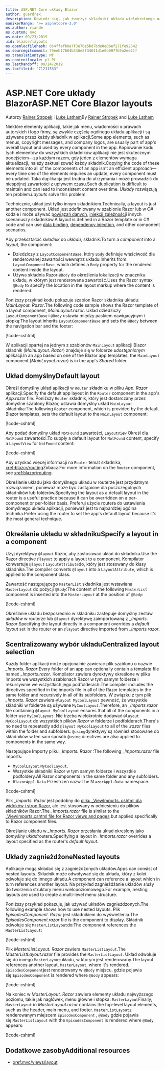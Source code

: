 ```yaml
---
title: ASP.NET Core układy Blazor
author: guardrex
description: Dowiedz się, jak tworzyć składniki układu wielokrotnego użytku dla aplikacji Blazor.
monikerRange: '>= aspnetcore-3.0'
ms.author: riande
ms.custom: mvc
ms.date: 09/23/2019
uid: blazor/layouts
ms.openlocfilehash: 064ffafb8e7f3e76e5bd7bde0e06ef271fe92542
ms.sourcegitcommit: 79eeb17604b536e8f34641d1e6b697fb9a2ee21f
ms.translationtype: MT
ms.contentlocale: pl-PL
ms.lasthandoff: 09/24/2019
ms.locfileid: "71211583"
---
```

# <a name="aspnet-core-blazor-layouts"></a><span data-ttu-id="79c99-103">ASP.NET Core układy Blazor</span><span class="sxs-lookup"><span data-stu-id="79c99-103">ASP.NET Core Blazor layouts</span></span>

<span data-ttu-id="79c99-104">Autorzy [Rainer Stropek](https://www.timecockpit.com) i [Luke Latham](https://github.com/guardrex)</span><span class="sxs-lookup"><span data-stu-id="79c99-104">By [Rainer Stropek](https://www.timecockpit.com) and [Luke Latham](https://github.com/guardrex)</span></span>

<span data-ttu-id="79c99-105">Niektóre elementy aplikacji, takie jak menu, wiadomości o prawach autorskich i logo firmy, są zwykle częścią ogólnego układu aplikacji i są używane przez każdy składnik w aplikacji.</span><span class="sxs-lookup"><span data-stu-id="79c99-105">Some app elements, such as menus, copyright messages, and company logos, are usually part of app's overall layout and used by every component in the app.</span></span> <span data-ttu-id="79c99-106">Kopiowanie kodu tych elementów do wszystkich składników aplikacji nie jest skutecznym podejściem&mdash;za każdym razem, gdy jeden z elementów wymaga aktualizacji, należy zaktualizować każdy składnik.</span><span class="sxs-lookup"><span data-stu-id="79c99-106">Copying the code of these elements into all of the components of an app isn't an efficient approach&mdash;every time one of the elements requires an update, every component must be updated.</span></span> <span data-ttu-id="79c99-107">Taka duplikacja jest trudna do utrzymania i może prowadzić do niespójnej zawartości z upływem czasu.</span><span class="sxs-lookup"><span data-stu-id="79c99-107">Such duplication is difficult to maintain and can lead to inconsistent content over time.</span></span> <span data-ttu-id="79c99-108">*Układy* rozwiązują ten problem.</span><span class="sxs-lookup"><span data-stu-id="79c99-108">*Layouts* solve this problem.</span></span>

<span data-ttu-id="79c99-109">Technicznie, układ jest tylko innym składnikiem.</span><span class="sxs-lookup"><span data-stu-id="79c99-109">Technically, a layout is just another component.</span></span> <span data-ttu-id="79c99-110">Układ jest zdefiniowany w szablonie Razor lub w C# kodzie i może używać [powiązań danych](xref:blazor/components#data-binding), [iniekcji zależności](xref:blazor/dependency-injection)i innych scenariuszy składników.</span><span class="sxs-lookup"><span data-stu-id="79c99-110">A layout is defined in a Razor template or in C# code and can use [data binding](xref:blazor/components#data-binding), [dependency injection](xref:blazor/dependency-injection), and other component scenarios.</span></span>

<span data-ttu-id="79c99-111">Aby przekształcić *składnik* do *układu*, składnik:</span><span class="sxs-lookup"><span data-stu-id="79c99-111">To turn a *component* into a *layout*, the component:</span></span>

* <span data-ttu-id="79c99-112">Dziedziczy z `LayoutComponentBase`, który `Body` definiuje właściwość dla renderowanej zawartości wewnątrz układu.</span><span class="sxs-lookup"><span data-stu-id="79c99-112">Inherits from `LayoutComponentBase`, which defines a `Body` property for the rendered content inside the layout.</span></span>
* <span data-ttu-id="79c99-113">Używa składnia Razor `@Body` do określenia lokalizacji w znaczniku układu, w którym jest renderowana zawartość.</span><span class="sxs-lookup"><span data-stu-id="79c99-113">Uses the Razor syntax `@Body` to specify the location in the layout markup where the content is rendered.</span></span>

<span data-ttu-id="79c99-114">Poniższy przykład kodu pokazuje szablon Razor składnika układu: *MainLayout. Razor*.</span><span class="sxs-lookup"><span data-stu-id="79c99-114">The following code sample shows the Razor template of a layout component, *MainLayout.razor*.</span></span> <span data-ttu-id="79c99-115">Układ dziedziczy `LayoutComponentBase` i `@Body` ustawia między paskiem nawigacyjnym i stopką:</span><span class="sxs-lookup"><span data-stu-id="79c99-115">The layout inherits `LayoutComponentBase` and sets the `@Body` between the navigation bar and the footer:</span></span>

[!code-cshtml[](layouts/sample_snapshot/3.x/MainLayout.razor?highlight=1,13)]

<span data-ttu-id="79c99-116">W aplikacji opartej na jednym z szablonów `MainLayout` aplikacji Blazor składnik (*MainLayout. Razor*) znajduje się w folderze *udostępnionym* aplikacji.</span><span class="sxs-lookup"><span data-stu-id="79c99-116">In an app based on one of the Blazor app templates, the `MainLayout` component (*MainLayout.razor*) is in the app's *Shared* folder.</span></span>

## <a name="default-layout"></a><span data-ttu-id="79c99-117">Układ domyślny</span><span class="sxs-lookup"><span data-stu-id="79c99-117">Default layout</span></span>

<span data-ttu-id="79c99-118">Określ domyślny układ aplikacji w `Router` składniku w pliku *App. Razor* aplikacji.</span><span class="sxs-lookup"><span data-stu-id="79c99-118">Specify the default app layout in the `Router` component in the app's *App.razor* file.</span></span> <span data-ttu-id="79c99-119">Poniższy `Router` składnik, który jest dostarczany przez domyślne szablony Blazor, ustawia domyślny układ `MainLayout` składnika:</span><span class="sxs-lookup"><span data-stu-id="79c99-119">The following `Router` component, which is provided by the default Blazor templates, sets the default layout to the `MainLayout` component:</span></span>

[!code-cshtml[](layouts/sample_snapshot/3.x/App1.razor?highlight=3)]

<span data-ttu-id="79c99-120">Aby podać domyślny układ `NotFound` zawartości, `LayoutView` Określ dla `NotFound` zawartości:</span><span class="sxs-lookup"><span data-stu-id="79c99-120">To supply a default layout for `NotFound` content, specify a `LayoutView` for `NotFound` content:</span></span>

[!code-cshtml[](layouts/sample_snapshot/3.x/App2.razor?highlight=6-9)]

<span data-ttu-id="79c99-121">Aby uzyskać więcej informacji na `Router` temat składnika, <xref:blazor/routing>Zobacz.</span><span class="sxs-lookup"><span data-stu-id="79c99-121">For more information on the `Router` component, see <xref:blazor/routing>.</span></span>

<span data-ttu-id="79c99-122">Określanie układu jako domyślnego układu w routerze jest przydatnym rozwiązaniem, ponieważ może być zastąpione dla poszczególnych składników lub folderów.</span><span class="sxs-lookup"><span data-stu-id="79c99-122">Specifying the layout as a default layout in the router is a useful practice because it can be overridden on a per-component or per-folder basis.</span></span> <span data-ttu-id="79c99-123">Preferuj użycie routera do ustawienia domyślnego układu aplikacji, ponieważ jest to najbardziej ogólna technika.</span><span class="sxs-lookup"><span data-stu-id="79c99-123">Prefer using the router to set the app's default layout because it's the most general technique.</span></span>

## <a name="specify-a-layout-in-a-component"></a><span data-ttu-id="79c99-124">Określanie układu w składniku</span><span class="sxs-lookup"><span data-stu-id="79c99-124">Specify a layout in a component</span></span>

<span data-ttu-id="79c99-125">Użyj dyrektywy `@layout` Razor, aby zastosować układ do składnika.</span><span class="sxs-lookup"><span data-stu-id="79c99-125">Use the Razor directive `@layout` to apply a layout to a component.</span></span> <span data-ttu-id="79c99-126">Kompilator konwertuje `@layout` `LayoutAttribute`do, który jest stosowany do klasy składnika.</span><span class="sxs-lookup"><span data-stu-id="79c99-126">The compiler converts `@layout` into a `LayoutAttribute`, which is applied to the component class.</span></span>

<span data-ttu-id="79c99-127">Zawartość następującego `MasterList` składnika jest wstawiana `MasterLayout` do pozycji `@Body`:</span><span class="sxs-lookup"><span data-stu-id="79c99-127">The content of the following `MasterList` component is inserted into the `MasterLayout` at the position of `@Body`:</span></span>

[!code-cshtml[](layouts/sample_snapshot/3.x/MasterList.razor?highlight=1)]

<span data-ttu-id="79c99-128">Określanie układu bezpośrednio w składniku zastępuje domyślny zestaw *układów* w routerze lub `@layout` dyrektywę zaimportowaną z *_Imports. Razor*.</span><span class="sxs-lookup"><span data-stu-id="79c99-128">Specifying the layout directly in a component overrides a *default layout* set in the router or an `@layout` directive imported from *_Imports.razor*.</span></span>

## <a name="centralized-layout-selection"></a><span data-ttu-id="79c99-129">Scentralizowany wybór układu</span><span class="sxs-lookup"><span data-stu-id="79c99-129">Centralized layout selection</span></span>

<span data-ttu-id="79c99-130">Każdy folder aplikacji może opcjonalnie zawierać plik szablonu o nazwie *_Imports. Razor*.</span><span class="sxs-lookup"><span data-stu-id="79c99-130">Every folder of an app can optionally contain a template file named *_Imports.razor*.</span></span> <span data-ttu-id="79c99-131">Kompilator zawiera dyrektywy określone w pliku Imports we wszystkich szablonach Razor w tym samym folderze i rekursywnie we wszystkich jego podfolderach.</span><span class="sxs-lookup"><span data-stu-id="79c99-131">The compiler includes the directives specified in the imports file in all of the Razor templates in the same folder and recursively in all of its subfolders.</span></span> <span data-ttu-id="79c99-132">W związku z tym plik *_Imports. Razor* zawiera `@layout MyCoolLayout` pewność, że wszystkie składniki w folderze są używane `MyCoolLayout`.</span><span class="sxs-lookup"><span data-stu-id="79c99-132">Therefore, an *_Imports.razor* file containing `@layout MyCoolLayout` ensures that all of the components in a folder use `MyCoolLayout`.</span></span> <span data-ttu-id="79c99-133">Nie trzeba wielokrotnie dodawać `@layout MyCoolLayout` do wszystkich plików *Razor* w folderze i podfolderach.</span><span class="sxs-lookup"><span data-stu-id="79c99-133">There's no need to repeatedly add `@layout MyCoolLayout` to all of the *.razor* files within the folder and subfolders.</span></span> <span data-ttu-id="79c99-134">`@using`dyrektywy są również stosowane do składników w ten sam sposób.</span><span class="sxs-lookup"><span data-stu-id="79c99-134">`@using` directives are also applied to components in the same way.</span></span>

<span data-ttu-id="79c99-135">Następujące Importy pliku *_Imports. Razor* :</span><span class="sxs-lookup"><span data-stu-id="79c99-135">The following *_Imports.razor* file imports:</span></span>

* <span data-ttu-id="79c99-136">`MyCoolLayout`.</span><span class="sxs-lookup"><span data-stu-id="79c99-136">`MyCoolLayout`.</span></span>
* <span data-ttu-id="79c99-137">Wszystkie składniki Razor w tym samym folderze i wszystkie podfoldery.</span><span class="sxs-lookup"><span data-stu-id="79c99-137">All Razor components in the same folder and any subfolders.</span></span>
* <span data-ttu-id="79c99-138">`BlazorApp1.Data` Przestrzeń nazw.</span><span class="sxs-lookup"><span data-stu-id="79c99-138">The `BlazorApp1.Data` namespace.</span></span>
 
[!code-cshtml[](layouts/sample_snapshot/3.x/_Imports.razor)]

<span data-ttu-id="79c99-139">Plik *_Imports. Razor* jest podobny do [pliku _ViewImports. cshtml dla widoków i stron Razor,](xref:mvc/views/layout#importing-shared-directives) ale jest stosowany w odniesieniu do plików składników Razor.</span><span class="sxs-lookup"><span data-stu-id="79c99-139">The *_Imports.razor* file is similar to the [_ViewImports.cshtml file for Razor views and pages](xref:mvc/views/layout#importing-shared-directives) but applied specifically to Razor component files.</span></span>

<span data-ttu-id="79c99-140">Określanie układu w *_Imports. Razor* przesłania układ określony jako *domyślny układ*routera.</span><span class="sxs-lookup"><span data-stu-id="79c99-140">Specifying a layout in *_Imports.razor* overrides a layout specified as the router's *default layout*.</span></span>

## <a name="nested-layouts"></a><span data-ttu-id="79c99-141">Układy zagnieżdżone</span><span class="sxs-lookup"><span data-stu-id="79c99-141">Nested layouts</span></span>

<span data-ttu-id="79c99-142">Aplikacje mogą składać się z zagnieżdżonych układów.</span><span class="sxs-lookup"><span data-stu-id="79c99-142">Apps can consist of nested layouts.</span></span> <span data-ttu-id="79c99-143">Składnik może odwoływać się do układu, który z kolei odwołuje się do innego układu.</span><span class="sxs-lookup"><span data-stu-id="79c99-143">A component can reference a layout which in turn references another layout.</span></span> <span data-ttu-id="79c99-144">Na przykład zagnieżdżanie układów służy do tworzenia struktury menu wielopoziomowego.</span><span class="sxs-lookup"><span data-stu-id="79c99-144">For example, nesting layouts are used to create a multi-level menu structure.</span></span>

<span data-ttu-id="79c99-145">Poniższy przykład pokazuje, jak używać układów zagnieżdżonych.</span><span class="sxs-lookup"><span data-stu-id="79c99-145">The following example shows how to use nested layouts.</span></span> <span data-ttu-id="79c99-146">Plik *EpisodesComponent. Razor* jest składnikiem do wyświetlenia.</span><span class="sxs-lookup"><span data-stu-id="79c99-146">The *EpisodesComponent.razor* file is the component to display.</span></span> <span data-ttu-id="79c99-147">Składnik odwołuje się `MasterListLayout`do:</span><span class="sxs-lookup"><span data-stu-id="79c99-147">The component references the `MasterListLayout`:</span></span>

[!code-cshtml[](layouts/sample_snapshot/3.x/EpisodesComponent.razor?highlight=1)]

<span data-ttu-id="79c99-148">Plik *MasterListLayout. Razor* zawiera `MasterListLayout`.</span><span class="sxs-lookup"><span data-stu-id="79c99-148">The *MasterListLayout.razor* file provides the `MasterListLayout`.</span></span> <span data-ttu-id="79c99-149">Układ odwołuje się do innego `MasterLayout`układu, w którym jest renderowany.</span><span class="sxs-lookup"><span data-stu-id="79c99-149">The layout references another layout, `MasterLayout`, where it's rendered.</span></span> <span data-ttu-id="79c99-150">`EpisodesComponent`jest renderowany w `@Body` miejscu, gdzie pojawia się:</span><span class="sxs-lookup"><span data-stu-id="79c99-150">`EpisodesComponent` is rendered where `@Body` appears:</span></span>

[!code-cshtml[](layouts/sample_snapshot/3.x/MasterListLayout.razor?highlight=1,9)]

<span data-ttu-id="79c99-151">Na koniec w *MasterLayout. Razor* zawiera elementy układu najwyższego poziomu, takie jak nagłówek, menu główne i stopka. `MasterLayout`</span><span class="sxs-lookup"><span data-stu-id="79c99-151">Finally, `MasterLayout` in *MasterLayout.razor* contains the top-level layout elements, such as the header, main menu, and footer.</span></span> <span data-ttu-id="79c99-152">`MasterListLayout`z renderowanym miejscem `EpisodesComponent` , `@Body` gdzie pojawia się:</span><span class="sxs-lookup"><span data-stu-id="79c99-152">`MasterListLayout` with the `EpisodesComponent` is rendered where `@Body` appears:</span></span>

[!code-cshtml[](layouts/sample_snapshot/3.x/MasterLayout.razor?highlight=6)]

## <a name="additional-resources"></a><span data-ttu-id="79c99-153">Dodatkowe zasoby</span><span class="sxs-lookup"><span data-stu-id="79c99-153">Additional resources</span></span>

* <xref:mvc/views/layout>
